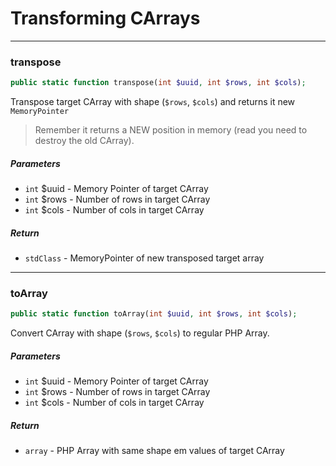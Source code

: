 # Transforming CArrays

---

### transpose

```php
public static function transpose(int $uuid, int $rows, int $cols);
```
Transpose target CArray with shape (`$rows`, `$cols`) and returns
it new `MemoryPointer`

> Remember it returns a NEW position in memory (read you need to destroy the old CArray).

##### Parameters

- `int` $uuid - Memory Pointer of target CArray
- `int` $rows - Number of rows in target CArray
- `int` $cols - Number of cols in target CArray

##### Return

- `stdClass` - MemoryPointer of new transposed target array


---


### toArray

```php
public static function toArray(int $uuid, int $rows, int $cols);
```
Convert CArray with shape (`$rows`, `$cols`) to regular
PHP Array.

##### Parameters

- `int` $uuid - Memory Pointer of target CArray
- `int` $rows - Number of rows in target CArray
- `int` $cols - Number of cols in target CArray

##### Return

- `array` - PHP Array with same shape em values of target CArray


